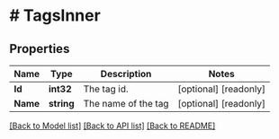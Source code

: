 # # TagsInner


## Properties 


Name | Type | Description | Notes
------------ | ------------- | ------------- | -------------
**Id**| **int32** | The tag id.  | [optional] [readonly]
**Name**| **string** | The name of the tag  | [optional] [readonly]


[[Back to Model list]](../../README.md#models) [[Back to API list]](../../README.md#endpoints) [[Back to README]](../../README.md)

